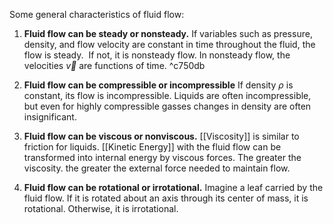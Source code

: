 Some general characteristics of fluid flow:

1. **Fluid flow can be steady or nonsteady.** If variables such as pressure, density, and flow velocity are constant in time throughout the fluid, the flow is steady.  If not, it is nonsteady flow. In nonsteady flow, the velocities $\vec{v}$ are functions of time.
 ^c750db
2. **Fluid flow can be compressible or incompressible** If density $\rho$ is constant, its flow is incompressible. Liquids are often incompressible, but even for highly compressible gasses changes in density are often insignificant.

3. **Fluid flow can be viscous or nonviscous.** [[Viscosity]] is similar to friction for liquids. [[Kinetic Energy]] with the fluid flow can be transformed into internal energy by viscous forces. The greater the viscosity. the greater the external force needed to maintain flow.

4. **Fluid flow can be rotational or irrotational.** Imagine a leaf carried by the fluid flow. If it is rotated about an axis through its center of mass, it is rotational. Otherwise, it is irrotational.

